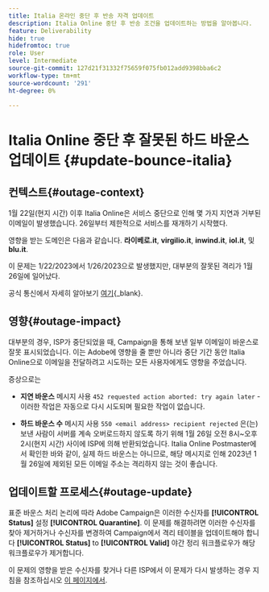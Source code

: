 ```yaml
---
title: Italia 온라인 중단 후 반송 자격 업데이트
description: Italia Online 중단 후 반송 조건을 업데이트하는 방법을 알아봅니다.
feature: Deliverability
hide: true
hidefromtoc: true
role: User
level: Intermediate
source-git-commit: 127d21f31332f75659f075fb012add9398bba6c2
workflow-type: tm+mt
source-wordcount: '291'
ht-degree: 0%

---
```



# Italia Online 중단 후 잘못된 하드 바운스 업데이트 {#update-bounce-italia}


## 컨텍스트{#outage-context}

1월 22일(현지 시간) 이후 Italia Online은 서비스 중단으로 인해 몇 가지 지연과 거부된 이메일이 발생했습니다. 26일부터 제한적으로 서비스를 재개하기 시작했다.

영향을 받는 도메인은 다음과 같습니다. **라이베로.it**, **virgilio.it**, **inwind.it**, **iol.it**, 및 **blu.it**.

이 문제는 1/22/2023에서 1/26/2023으로 발생했지만, 대부분의 잘못된 격리가 1월 26일에 일어났다.

공식 통신에서 자세히 알아보기 [여기](https://tecnologia.libero.it/avviato-il-ritorno-online-di-libero-mail-e-virgilio-mail-66832){_blank}.


## 영향{#outage-impact}

대부분의 경우, ISP가 중단되었을 때, Campaign을 통해 보낸 일부 이메일이 바운스로 잘못 표시되었습니다. 이는 Adobe에 영향을 줄 뿐만 아니라 중단 기간 동안 Italia Online으로 이메일을 전달하려고 시도하는 모든 사용자에게도 영향을 주었습니다.

증상으로는

* **지연 바운스** 메시지 사용 `452 requested action aborted: try again later` - 이러한 작업은 자동으로 다시 시도되며 필요한 작업이 없습니다.

* **하드 바운스 수** 메시지 사용 `550 <email address> recipient rejected` 은(는) 보낸 사람이 서버를 계속 오버로드하지 않도록 하기 위해 1월 26일 오전 8시~오후 2시(현지 시간) 사이에 ISP에 의해 반환되었습니다. Italia Online Postmaster에서 확인한 바와 같이, 실제 하드 바운스는 아니므로, 해당 메시지로 인해 2023년 1월 26일에 제외된 모든 이메일 주소는 격리하지 않는 것이 좋습니다.

## 업데이트할 프로세스{#outage-update}

표준 바운스 처리 논리에 따라 Adobe Campaign은 이러한 수신자를 **[!UICONTROL Status]** 설정 **[!UICONTROL Quarantine]**. 이 문제를 해결하려면 이러한 수신자를 찾아 제거하거나 수신자를 변경하여 Campaign에서 격리 테이블을 업데이트해야 합니다 **[!UICONTROL Status]** to **[!UICONTROL Valid]** 야간 정리 워크플로우가 해당 워크플로우가 제거합니다.

이 문제의 영향을 받은 수신자를 찾거나 다른 ISP에서 이 문제가 다시 발생하는 경우 지침을 참조하십시오 [이 페이지에서](understanding-quarantine-management.md#unquarantine-bulk).

